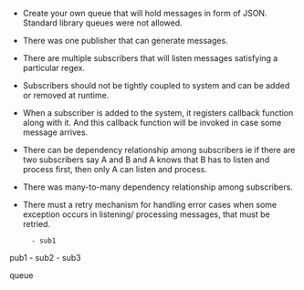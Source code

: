 - Create your own queue that will hold messages in form of JSON. Standard library queues were not allowed.
- There was one publisher that can generate messages.
- There are multiple subscribers that will listen messages satisfying a particular regex.
- Subscribers should not be tightly coupled to system and can be added or removed at runtime.
- When a subscriber is added to the system, it registers callback function along with it. And this callback function will be invoked in case some message arrives.
- There can be dependency relationship among subscribers ie if there are two subscribers say A and B and A knows that B has to listen and process first, then only A can listen and process. 
- There was many-to-many dependency relationship among subscribers.
- There must a retry mechanism for handling error cases when some exception occurs in listening/ processing messages, that must be retried.



        - sub1
pub1    - sub2
        - sub3


queue





